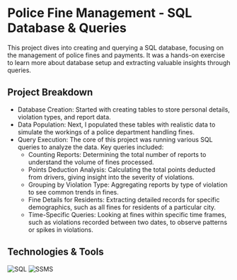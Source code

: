# Police Fine Management - SQL Database & Queries

This project dives into creating and querying a SQL database, focusing on the management of police fines and payments. It was a hands-on exercise to learn more about database setup and extracting valuable insights through queries.

## Project Breakdown
- Database Creation: Started with creating tables to store personal details, violation types, and report data.
- Data Population: Next, I populated these tables with realistic data to simulate the workings of a police department handling fines.
- Query Execution: The core of this project was running various SQL queries to analyze the data.
 Key queries included:
  - Counting Reports: Determining the total number of reports to understand the volume of fines processed.
  - Points Deduction Analysis: Calculating the total points deducted from drivers, giving insight into the severity of violations.
  - Grouping by Violation Type: Aggregating reports by type of violation to see common trends in fines.
  - Fine Details for Residents: Extracting detailed records for specific demographics, such as all fines for residents of a particular city.
  - Time-Specific Queries: Looking at fines within specific time frames, such as violations recorded between two dates, to observe patterns or spikes in violations.

## Technologies & Tools
![SQL](https://img.shields.io/badge/_SQL-282C34)
![SSMS](https://img.shields.io/badge/_SSMS-282C34)
